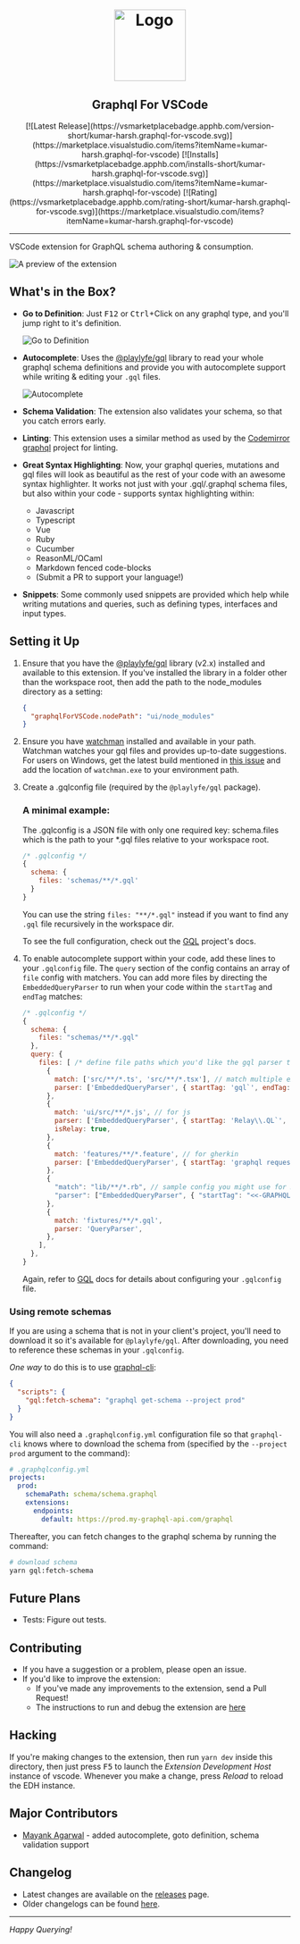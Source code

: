 <h1 align="center"><img src="https://cdn.rawgit.com/kumarharsh/graphql-for-vscode/master/images/logo.png" alt="Logo" height="128" /></h1>
<h2 align="center">Graphql For VSCode</h2>
<div align="center">
  [![Latest Release](https://vsmarketplacebadge.apphb.com/version-short/kumar-harsh.graphql-for-vscode.svg)](https://marketplace.visualstudio.com/items?itemName=kumar-harsh.graphql-for-vscode)
  [![Installs](https://vsmarketplacebadge.apphb.com/installs-short/kumar-harsh.graphql-for-vscode.svg)](https://marketplace.visualstudio.com/items?itemName=kumar-harsh.graphql-for-vscode)
  [![Rating](https://vsmarketplacebadge.apphb.com/rating-short/kumar-harsh.graphql-for-vscode.svg)](https://marketplace.visualstudio.com/items?itemName=kumar-harsh.graphql-for-vscode)
</div>

<hr>

VSCode extension for GraphQL schema authoring & consumption.

![A preview of the extension](https://cdn.rawgit.com/kumarharsh/graphql-for-vscode/master/images/preview.png)


## What's in the Box?

* **Go to Definition**: Just <kbd>F12</kbd> or <kbd>Ctrl</kbd>+Click on any graphql type, and you'll jump right to it's definition.

    ![Go to Definition](https://cdn.rawgit.com/kumarharsh/graphql-for-vscode/master/images/goto-definition.gif)
* **Autocomplete**: Uses the [@playlyfe/gql](https://npmjs.org/package/@playlyfe/gql) library to read your whole graphql schema definitions and provide you with autocomplete support while writing & editing your `.gql` files.

  ![Autocomplete](https://cdn.rawgit.com/kumarharsh/graphql-for-vscode/master/images/autocomplete.gif)
* **Schema Validation**: The extension also validates your schema, so that you catch errors early.
* **Linting**: This extension uses a similar method as used by the [Codemirror graphql](https://github.com/graphql/codemirror-graphql) project for linting.
* **Great Syntax Highlighting**: Now, your graphql queries, mutations and gql files will look as beautiful as the rest of your code with an awesome syntax highlighter. It works not just with your .gql/.graphql schema files, but also within your code - supports syntax highlighting within:
  + Javascript
  + Typescript
  + Vue
  + Ruby
  + Cucumber
  + ReasonML/OCaml
  + Markdown fenced code-blocks
  + (Submit a PR to support your language!)

* **Snippets**: Some commonly used snippets are provided which help while writing mutations and queries, such as defining types, interfaces and input types.

## Setting it Up

1. Ensure that you have the [@playlyfe/gql](https://npmjs.org/package/@playlyfe/gql) library (v2.x) installed and available to this extension. If you've installed the library in a folder other than the workspace root, then add the path to the node_modules directory as a setting:
    ```json
    {
      "graphqlForVSCode.nodePath": "ui/node_modules"
    }
    ```

2. Ensure you have [watchman](https://facebook.github.io/watchman/docs/install.html) installed and available in your path. Watchman watches your gql files and provides up-to-date suggestions. For users on Windows, get the latest build mentioned in [this issue](https://github.com/facebook/watchman/issues/19) and add the location of `watchman.exe` to your environment path.

3. Create a .gqlconfig file (required by the `@playlyfe/gql` package).

    ### A minimal example:
    The .gqlconfig is a JSON file with only one required key: schema.files which is the path to your *.gql files relative to your workspace root.
    ```js
    /* .gqlconfig */
    {
      schema: {
        files: 'schemas/**/*.gql'
      }
    }
    ```
    You can use the string `files: "**/*.gql"` instead if you want to find any `.gql` file recursively in the workspace dir.

    To see the full configuration, check out the [GQL](https://github.com/Mayank1791989/gql) project's docs.

4. To enable autocomplete support within your code, add these lines to your `.gqlconfig` file. The `query` section of the config contains an array of `file` config with matchers. You can add more files by directing the `EmbeddedQueryParser` to run when your code within the `startTag` and `endTag` matches:
    ```js
    /* .gqlconfig */
    {
      schema: {
        files: "schemas/**/*.gql"
      },
      query: {
        files: [ /* define file paths which you'd like the gql parser to watch and give autocomplete suggestions for */
          {
            match: ['src/**/*.ts', 'src/**/*.tsx'], // match multiple extensions
            parser: ['EmbeddedQueryParser', { startTag: 'gql`', endTag: '`' }], // parse any query inside gql template literal
          },
          {
            match: 'ui/src/**/*.js', // for js
            parser: ['EmbeddedQueryParser', { startTag: 'Relay\\.QL`', endTag: '`' }], // parse Relay syntax
            isRelay: true,
          },
          {
            match: 'features/**/*.feature', // for gherkin
            parser: ['EmbeddedQueryParser', { startTag: 'graphql request\\s+"""', endTag: '"""' }],
          },
          {
            "match": "lib/**/*.rb", // sample config you might use for Ruby-aware highlighting (inside `<<-GRAPHQL` heredocs)
            "parser": ["EmbeddedQueryParser", { "startTag": "<<-GRAPHQL", "endTag": "GRAPHQL" }]
          },
          {
            match: 'fixtures/**/*.gql',
            parser: 'QueryParser',
          },
        ],
      },
    }
    ```

    Again, refer to [GQL](https://github.com/Mayank1791989/gql) docs for details about configuring your `.gqlconfig` file.


### Using remote schemas

If you are using a schema that is not in your client's project, you'll need to download it so it's available for `@playlyfe/gql`.
After downloading, you need to reference these schemas in your `.gqlconfig`.

_One way_ to do this is to use [graphql-cli](https://github.com/graphql-cli/graphql-cli):

```json
{
  "scripts": {
    "gql:fetch-schema": "graphql get-schema --project prod"
  } 
}
```

You will also need a `.graphqlconfig.yml` configuration file so that `graphql-cli` knows where to download the schema from (specified by the `--project prod` argument to the command):

```yaml
# .graphqlconfig.yml
projects:
  prod:
    schemaPath: schema/schema.graphql
    extensions:
      endpoints:
        default: https://prod.my-graphql-api.com/graphql
```

Thereafter, you can fetch changes to the graphql schema by running the command:

```bash
# download schema
yarn gql:fetch-schema
```

## Future Plans
* Tests: Figure out tests.

## Contributing
* If you have a suggestion or a problem, please open an issue.
* If you'd like to improve the extension:
  + If you've made any improvements to the extension, send a Pull Request!
  + The instructions to run and debug the extension are [here](#hacking)

## Hacking

If you're making changes to the extension, then run `yarn dev` inside this directory,
then just press <kbd>F5</kbd> to launch the *Extension Development Host* instance of vscode. Whenever you make a change, press *Reload* to reload the EDH instance.

## Major Contributors
* [Mayank Agarwal](https://github.com/Mayank1791989) - added autocomplete, goto definition, schema validation support

## Changelog
* Latest changes are available on the [releases](https://github.com/kumarharsh/graphql-for-vscode/releases) page.
* Older changelogs can be found [here](https://github.com/kumarharsh/graphql-for-vscode/blob/master/CHANGELOG.md).

---

*Happy Querying!*
